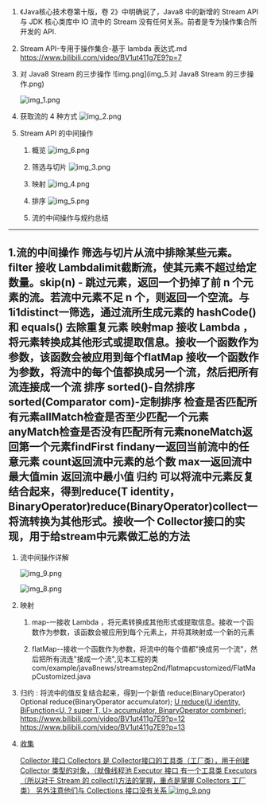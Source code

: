 1. 《Java核心技术卷第十版，卷 2》中明确说了，Java8 中的新增的 Stream API 与
    JDK 核心类库中 IO 流中的 Stream 没有任何关系。前者是专为操作集合所开发的 API.

1. Stream API-专用于操作集合-基于 lambda 表达式.md
    https://www.bilibili.com/video/BV1ut411g7E9?p=7

1. 对 Java8 Stream 的三步操作
    ![img.png](img_5.对 Java8 Stream 的三步操作.png)


   ![img_1.png](img_1.png)

1. 获取流的 4 种方式
    ![img_2.png](img_2.png)

1. Stream API 的中间操作
    
    1. 概览
    ![img_6.png](img_6.png)
    1. 筛选与切片
    ![img_3.png](img_3.png)

    1. 映射
    ![img_4.png](img_4.png)

    1. 排序
    ![img_5.png](img_5.png)

    1. 流的中间操作与规约总结
---
   1.流的中间操作
   筛选与切片从流中排除某些元素。filter 接收 Lambdalimit截断流，使其元素不超过给定数量。skip(n) - 跳过元素，返回一个扔掉了前 n 个元素的流。若流中元素不足 n 个，则返回一个空流。与 1i1distinct一筛选，通过流所生成元素的 hashCode() 和 equals() 去除重复元素
   映射map 接收 Lambda ， 将元素转换成其他形式或提取信息。接收一个函数作为参数，该函数会被应用到每个flatMap 接收一个函数作为参数，将流中的每个值都换成另一个流，然后把所有流连接成一个流
   排序
   sorted()-自然排序
   sorted(Comparator com)-定制排序
   检查是否匹配所有元素allMatch检查是否至少匹配一个元素anyMatch检查是否没有匹配所有元素noneMatch返回第一个元素findFirst
   findany一返回当前流中的任意元素
   count返回流中元素的总个数
   max一返回流中最大值min 返回流中最小值
   归约
   可以将流中元素反复结合起来，得到reduce(T identity，BinaryOperator)reduce(BinaryOperator)collect一将流转换为其他形式。接收一个 Collector接口的实现，用于给stream中元素做汇总的方法
---

1. 流中间操作详解
    
    ![img_9.png](img_7.png)    

    ![img_8.png](img_8.png)

1. 映射
    
    1) map-一接收 Lambda ，将元素转换成其他形式或提取信息。接收一个函数作为参数，该函数会被应用到每个元素上，并将其映射成一个新的元素
   
    2) flatMap--接收一个函数作为参数，将流中的每个值都"换成另一个流"，然后把所有流连"接成一个流",见本工程的类
       com/example/java8news/streamstep2nd/flatmapcustomized/FlatMapCustomized.java
   

1. 归约 : 将流中的值反复结合起来，得到一个新值
    reduce(BinaryOperator)
    Optional<T> reduce(BinaryOperator<T> accumulator);
    <U> U reduce(U identity,   BiFunction<U, ? super T, U> accumulator,   BinaryOperator<U> combiner);
   https://www.bilibili.com/video/BV1ut411g7E9?p=12
   https://www.bilibili.com/video/BV1ut411g7E9?p=13

1. 收集
    
    Collector 接口
    Collectors 是 Collector接口的工具类（工厂类），用于创建 Collector 类型的对象，（就像线程池 Executor 接口 有一个工具类 Executors
                （所以对于 Stream 的 collect()方法的掌握，重点是掌握 Collectors 工厂类）
    另外注意他们与 Collections 接口没有关系
    ![img_9.png](img_9.png)
